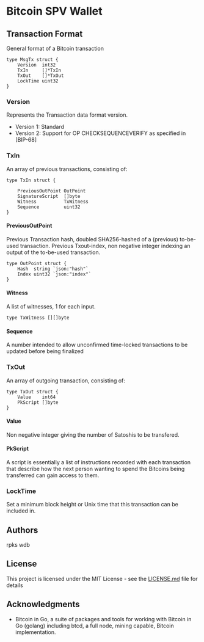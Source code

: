 # Bitcoin SPV Wallet


## Transaction Format
General format of a Bitcoin transaction
```
type MsgTx struct {
	Version  int32
	TxIn     []*TxIn
	TxOut    []*TxOut
	LockTime uint32
}
```
### Version
Represents the Transaction data format version.
* Version 1: Standard
* Version 2: Support for OP CHECKSEQUENCEVERIFY as specified in [BIP-68]

### TxIn
An array of previous transactions, consisting of:
```
type TxIn struct {

	PreviousOutPoint OutPoint
	SignatureScript  []byte
	Witness          TxWitness
	Sequence         uint32
}
```
#### PreviousOutPoint
Previous Transaction hash, doubled SHA256-hashed of a (previous) to-be-used transaction.
Previous Txout-index, non negative integer indexing an output of the to-be-used transaction.
```
type OutPoint struct {
	Hash  string `json:"hash"`
	Index uint32 `json:"index"`
}
```
#### Witness
A list of witnesses, 1 for each input.
```
type TxWitness [][]byte
```
#### Sequence
A number intended to allow unconfirmed time-locked transactions to be updated before being finalized

### TxOut
An array of outgoing transaction, consisting of:
```
type TxOut struct {
	Value    int64
	PkScript []byte
}
```
#### Value
Non negative integer giving the number of Satoshis to be transfered.
#### PkScript
A script is essentially a list of instructions recorded with each transaction that describe how the next person wanting to spend the Bitcoins being transferred can gain access to them.

### LockTime
Set a minimum block height or Unix time that this transaction can be included in.

## Authors
rpks
wdb
## License

This project is licensed under the MIT License - see the [LICENSE.md](LICENSE.md) file for details

## Acknowledgments
* Bitcoin in Go, a suite of packages and tools for working with Bitcoin in Go (golang) including btcd, a full node, mining capable, Bitcoin implementation.

